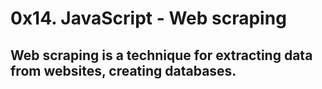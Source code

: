 # 0x14. JavaScript - Web scraping

## Web scraping is a technique for extracting data from websites, creating databases.
